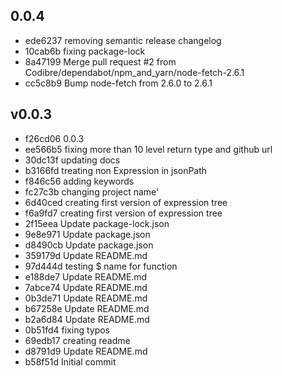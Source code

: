 
## 0.0.4
* ede6237 removing semantic release changelog
* 10cab6b fixing package-lock
* 8a47199 Merge pull request #2 from Codibre/dependabot/npm_and_yarn/node-fetch-2.6.1
* cc5c8b9 Bump node-fetch from 2.6.0 to 2.6.1
## v0.0.3
* f26cd06 0.0.3
* ee566b5 fixing more than 10 level return type and github url
* 30dc13f updating docs
* b3166fd treating non Expression in jsonPath
* f846c56 adding keywords
* fc27c3b changing project name'
* 6d40ced creating first version of expression tree
* f6a9fd7 creating first version of expression tree
* 2f15eea Update package-lock.json
* 9e8e971 Update package.json
* d8490cb Update package.json
* 359179d Update README.md
* 97d444d testing $ name for function
* e188de7 Update README.md
* 7abce74 Update README.md
* 0b3de71 Update README.md
* b67258e Update README.md
* b2a6d84 Update README.md
* 0b51fd4 fixing typos
* 69edb17 creating readme
* d8791d9 Update README.md
* b58f51d Initial commit
